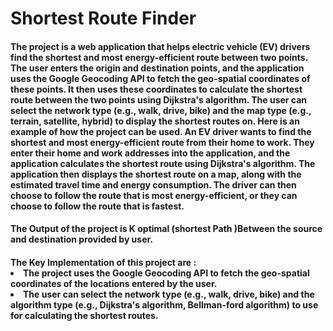 # Shortest Route  Finder 
<h4>
The project is a web application that helps electric vehicle (EV) drivers find the shortest and most energy-efficient route between two points. The user enters the origin and destination points, and the application uses the Google Geocoding API to fetch the geo-spatial coordinates of these points. It then uses these coordinates to calculate the shortest route between the two points using Dijkstra's algorithm. The user can select the network type (e.g., walk, drive, bike) and the map type (e.g., terrain, satellite, hybrid) to display the shortest routes on.
Here is an example of how the project can be used. An EV driver wants to find the shortest and most energy-efficient route from their home to work. They enter their home and work addresses into the application, and the application calculates the shortest route using Dijkstra's algorithm. The application then displays the shortest route on a map, along with the estimated travel time and energy consumption. The driver can then choose to follow the route that is most energy-efficient, or they can choose to follow the route that is fastest.




<h4>
The Output of the project is K optimal (shortest Path )Between the source and destination provided by user.

<h4>
The Key Implementation of this project are :
<li>The project uses the Google Geocoding API to fetch the geo-spatial coordinates of the locations entered by the user. 
<li>The user can select the network type (e.g., walk, drive, bike) and the algorithm type (e.g., Dijkstra's algorithm, Bellman-ford algorithm) to use for calculating the shortest routes.



